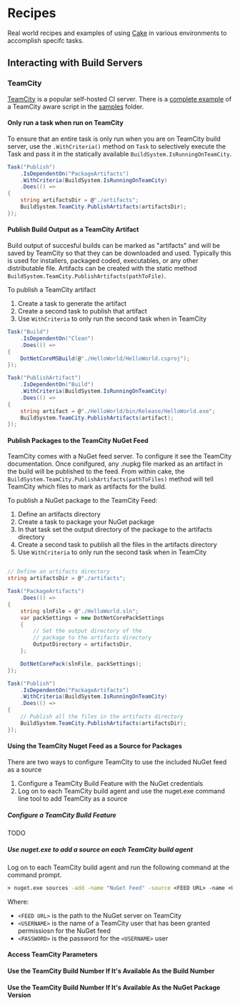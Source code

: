 # Recipes

Real world recipes and examples of using [Cake](http://CakeBuild.net)
in various environments to accomplish specifc tasks.

## Interacting with Build Servers

### TeamCity

[TeamCity](http://TeamCity.org) is a popular self-hosted CI server.
There is a [complete example](./samples/Recipes.TeamCity.cake) of a TeamCity aware script in the [samples](./samples) folder.

#### Only run a task when run on TeamCity

To ensure that an entire task is only run when you are on TeamCity build server, use the `.WithCriteria()` method on `Task` to selectively execute the Task and pass it in the statically available `BuildSystem.IsRunningOnTeamCity`.

```csharp
Task("Publish")
    .IsDependentOn("PackageArtifacts")
    .WithCriteria(BuildSystem.IsRunningOnTeamCity)
    .Does(() =>
{
    string artifactsDir = @"./artifacts";
    BuildSystem.TeamCity.PublishArtifacts(artifactsDir);
});
```

#### Publish Build Output as a TeamCity Artifact

Build output of succesful builds can be marked as "artifacts" and will be saved by TeamCity so that they can be downloaded and used.  Typically this is used for installers, packaged coded, executables, or any other distributable file.  Artifacts can be created with the static method `BuildSystem.TeamCity.PublishArtifacts(pathToFile)`.

To publish a TeamCity artifact

1. Create a task to generate the artifact
1. Create a second task to publish that artifact
1. Use `WithCriteria` to only run the second task when in TeamCity

```csharp
Task("Build")
    .IsDependentOn("Clean")
    .Does(() =>
{
    DotNetCoreMSBuild(@"./HelloWorld/HelloWorld.csproj");
});

Task("PublishArtifact")
    .IsDependentOn("Build")
    .WithCriteria(BuildSystem.IsRunningOnTeamCity)
    .Does(() =>
{
    string artifact = @"./HelloWorld/bin/Release/HelloWorld.exe";
    BuildSystem.TeamCity.PublishArtifacts(artifact);
});
```

#### Publish Packages to the TeamCity NuGet Feed

TeamCity comes with a NuGet feed server.  To configure it see the TeamCity documentation.  Once conifgured, any .nupkg file marked as an artifact in the build will be published to the feed.  From within cake, the `BuildSystem.TeamCity.PublishArtifacts(pathToFiles)` method will tell TeamCity which files to mark as artifacts for the build.

To publish a NuGet package to the TeamCity Feed:

1. Define an artifacts directory
1. Create a task to package your NuGet package
1. In that task set the output directory of the package to the artifacts directory
1. Create a second task to publish all the files in the artifacts directory
1. Use `WithCriteria` to only run the second task when in TeamCity

```csharp

// Define an artifacts directory
string artifactsDir = @"./artifacts";

Task("PackageArtifacts")
    .Does(() =>
{
    string slnFile = @"./HelloWorld.sln";
    var packSettings = new DotNetCorePackSettings
    {
        // Set the output directory of the
        // package to the artifacts directory
        OutputDirectory = artifactsDir,
    };

    DotNetCorePack(slnFile, packSettings);
});

Task("Publish")
    .IsDependentOn("PackageArtifacts")
    .WithCriteria(BuildSystem.IsRunningOnTeamCity)
    .Does(() =>
{
    // Publish all the files in the artifacts directory
    BuildSystem.TeamCity.PublishArtifacts(artifactsDir);
});
```

#### Using the TeamCity Nuget Feed as a Source for Packages

There are two ways to configure TeamCity to use the included NuGet feed as a source

1. Configure a TeamCity Build Feature with the NuGet credentials
1. Log on to each TeamCity build agent and use the nuget.exe command line tool to add TeamCity as a source

##### Configure a TeamCity Build Feature

TODO

##### Use nuget.exe to add a source on each TeamCity build agent

Log on to each TeamCity build agent and run the following command at the command prompt.

```cmd
> nuget.exe sources -add -name "NuGet Feed" -source <FEED URL> -name <USERNAME> -password <PASSWORD>
```

Where:

* `<FEED URL>` is the path to the NuGet server on TeamCity
* `<USERNAME>` is the name of a TeamCity user that has been granted permissiosn for the NuGet feed
* `<PASSWORD>` is the password for the `<USERNAME>` user

#### Access TeamCity Parameters

#### Use the TeamCity Build Number If It's Available As the Build Number

#### Use the TeamCity Build Number If It's Available As the NuGet Package Version

